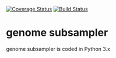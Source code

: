 [![Coverage Status](https://coveralls.io/repos/github/biocore/genome-subsampler/badge.svg?branch=master)](https://coveralls.io/github/biocore/genome-subsampler?branch=master)
[![Build Status](https://travis-ci.org/biocore/genome-subsampler.svg?branch=master)](https://travis-ci.org/biocore/genome-subsampler)

# genome subsampler
genome subsampler is coded in Python 3.x

